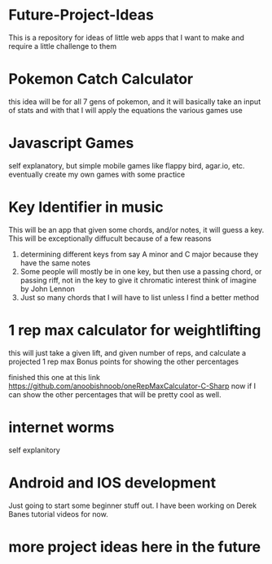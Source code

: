 # Future-Project-Ideas
This is a repository for ideas of little web apps that I want to make and require a little challenge to them 

# Pokemon Catch Calculator 
this idea will be for all 7 gens of pokemon, and it will basically take an input of stats and with that I will
apply the equations the various games use 

# Javascript Games
self explanatory, but simple mobile games like flappy bird, agar.io, etc.
eventually create my own games with some practice

# Key Identifier in music
This will be an app that given some chords, and/or notes, it will guess a key. 
This will be exceptionally diffucult because of a few reasons
1. determining different keys from say A minor and C major because they have the same notes
2. Some people will mostly be in one key, but then use a passing chord, or passing riff, not in the key to give it chromatic interest 
think of imagine by John Lennon
3. Just so many chords that I will have to list unless I find a better method 

# 1 rep max calculator for weightlifting
this will just take a given lift, and given number of reps, and calculate a projected 1 rep max
Bonus points for showing the other percentages

finished this one at this link https://github.com/anoobishnoob/oneRepMaxCalculator-C-Sharp
now if I can show the other percentages that will be pretty cool as well.

# internet worms
self explanitory


# Android and IOS development
Just going to start some beginner stuff out. I have been working on Derek Banes tutorial videos for now. 


#  more project ideas here in the future
